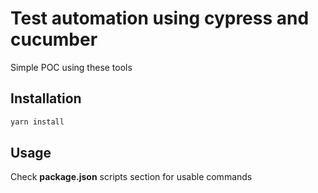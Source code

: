 # Test automation using cypress and cucumber
Simple POC using these tools
## Installation
```bash
yarn install
```
## Usage
Check **package.json** scripts section for usable commands
